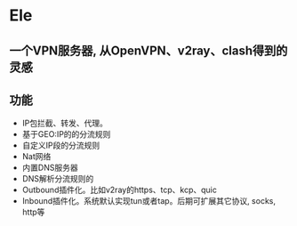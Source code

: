 # Ele 
## 一个VPN服务器, 从OpenVPN、v2ray、clash得到的灵感

## 功能
 - IP包拦截、转发、代理。
 - 基于GEO:IP的的分流规则
 - 自定义IP段的分流规则
 - Nat网络
 - 内置DNS服务器
 - DNS解析分流规则的
 - Outbound插件化。比如v2ray的https、tcp、kcp、quic
 - Inbound插件化。系统默认实现tun或者tap。后期可扩展其它协议, socks, http等